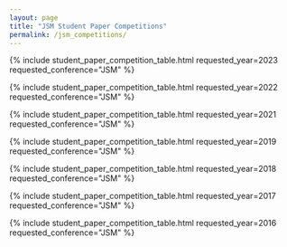 ```yaml
---
layout: page
title: "JSM Student Paper Competitions"
permalink: /jsm_competitions/
---
```


{% include student_paper_competition_table.html requested_year=2023 requested_conference="JSM" %}

{% include student_paper_competition_table.html requested_year=2022 requested_conference="JSM" %}

{% include student_paper_competition_table.html requested_year=2021 requested_conference="JSM" %}


{% include student_paper_competition_table.html requested_year=2019 requested_conference="JSM" %}

{% include student_paper_competition_table.html requested_year=2018 requested_conference="JSM" %}

{% include student_paper_competition_table.html requested_year=2017 requested_conference="JSM" %}

{% include student_paper_competition_table.html requested_year=2016 requested_conference="JSM" %}

